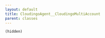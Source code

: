 ```yaml
---
layout: default
title: CloudingoAgent__CloudingoMultiAccount
parent: classes
---
```


```(hidden)```

